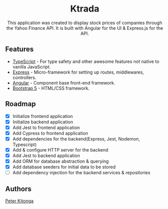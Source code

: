 <div align="center">
<h1>Ktrada</h1>
<p>This application was created to display stock prices of companies through the Yahoo Finance API. It is built with Angular for the UI & Express.js for the API.</p>
</div>

## Features

- [TypeScript](https://www.typescriptlang.org/) - For type safety and other awesome features not native to vanilla JavaScript.
- [Express](https://expressjs.com/) - Micro-framework for setting up routes, middlewares, controllers.
- [Angular](https://angular.io/) - Component base front-end framework.
- [Bootstrap 5](https://getbootstrap.com/docs/5.3/getting-started/introduction/) - HTML/CSS framework.

## Roadmap

- [x] Initialize frontend application
- [x] Initialize backend application
- [x] Add Jest to frontend application
- [x] Add Cypress to frontend application
- [x] Add dependencies for the backend(Express, Jest, Nodemon, Typescript)
- [x] Add & configure HTTP server for the backend
- [x] Add Jest to backend application
- [x] Add ORM for database abstraction & querying
- [x] Add database seeders for initial data to be stored
- [ ] Add dependency injection for the backend services & repositories

## Authors

[Peter Kitonga](https://www.github.com/peterkitonga)